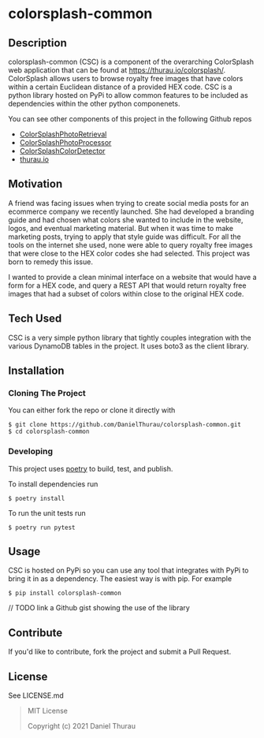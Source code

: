 # colorsplash-common

## Description

colorsplash-common (CSC) is a component of the overarching ColorSplash web application that can be found at https://thurau.io/colorsplash/. ColorSplash allows users to browse royalty free images that have colors within a certain Euclidean distance of a provided HEX code. CSC is a python library hosted on PyPi to allow common features to be included as dependencies within the other python componenets.

You can see other components of this project in the following Github repos
- [ColorSplashPhotoRetrieval](https://github.com/DanielThurau/ColorSplashPhotoRetrieval)
- [ColorSplashPhotoProcessor](https://github.com/DanielThurau/ColorSplashPhotoProcessor)
- [ColorSplashColorDetector](https://github.com/DanielThurau/ColorSplashColorDetector)
- [thurau.io](https://github.com/DanielThurau/thurau.io)

## Motivation

A friend was facing issues when trying to create social media posts for an ecommerce company we recently launched. She had developed a branding guide and had chosen what colors she wanted to include in the website, logos, and eventual marketing material. But when it was time to make marketing posts, trying to apply that style guide was difficult. For all the tools on the internet she used, none were able to query royalty free images that were close to the HEX color codes she had selected. This project was born to remedy this issue.

I wanted to provide a clean minimal interface on a website that would have a form for a HEX code, and query a REST API that would return royalty free images that had a subset of colors within close to the original HEX code.

## Tech Used

CSC is a very simple python library that tightly couples integration with the various DynamoDB tables in the project. It uses boto3 as the client library.

## Installation

### Cloning The Project

You can either fork the repo or clone it directly with

```shell
$ git clone https://github.com/DanielThurau/colorsplash-common.git
$ cd colorsplash-common
```

### Developing

This project uses [poetry](https://python-poetry.org/) to build, test, and publish.

To install dependencies run

```shell
$ poetry install
```

To run the unit tests run

```shell
$ poetry run pytest
```


## Usage

CSC is hosted on PyPi so you can use any tool that integrates with PyPi to bring it in as a dependency. The easiest way is with pip. For example

```shell
$ pip install colorsplash-common
```

// TODO link a Github gist showing the use of the library

## Contribute

If you'd like to contribute, fork the project and submit a Pull Request.

## License

See LICENSE.md

> MIT License
>
> Copyright (c) 2021 Daniel Thurau